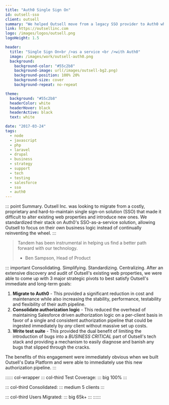 ```yaml
---
title: "Auth0 Single Sign On"
id: outsell-sso
client: outsell
summary: "We helped Outsell move from a legacy SSO provider to Auth0 while simplifying their auth logic and integrating with Salesforce."
link: https://outsellinc.com
logo: /images/logos/outsell.png
logoHeight: 1.5

header:
  title: "Single Sign On<br />as a service <br />with Auth0"
  image: /images/work/outsell-auth0.png
  background:
    background-color: "#55c2b8"
    background-image: url(/images/outsell-bg2.png)
    background-position: 100% 20%
    background-size: cover
    background-repeat: no-repeat

theme:
  background: "#55c2b8"
  headerColor: white
  headerHover: black
  headerActive: black
  text: white

date: "2017-03-24"
tags:
  - node
  - javascript
  - php
  - laravel
  - drupal
  - business
  - strategy
  - support
  - tech
  - testing
  - salesforce
  - sso
  - auth0
---
```


::: point Summary.
Outsell Inc. was looking to migrate from a costly, proprietary and hard-to-maintain single sign-on solution (SSO) that made it difficult to alter existing web properties and introduce new ones. We standardized their stack on Auth0's SSO-as-a-service solution, allowing Outsell to focus on their own business logic instead of continually reinventing the wheel.
:::

> Tandem has been instrumental in helping us find a better path forward with our technology.
> - Ben Sampson, Head of Product

::: important Consolidating. Simplifying. Standardizing. Centralizing.
After an extensive discovery and audit of Outsell's existing web properties, we were able to come up with 3 major strategic pivots to best satisfy Outsell's immediate and long-term goals:

1. **Migrate to Auth0** - This provided a significant reduction in cost and maintenance while also increasing the stability, performance, testability and flexibility of their auth pipeline.
2. **Consolidate authorization logic** - This reduced the overhead of maintaining Salesforce driven authorization logic on a per-client basis in favor of a single and consistent authorization pipeline that could be ingested immediately by *any* client without massive set up costs.
3. **Write test suite** - This provided the dual benefit of limiting the introduction of bugs into a *BUSINESS CRITICAL* part of Outsell's tech stack and providing a mechanism to easily diagnose and banish any bugs that slipped through the cracks.

The benefits of this engagement were immediately obvious when we built Outsell's Data Platform and were able to immediately use this new authorization pipeline.
:::

:::::: col-wrapper
::: col-third Test Coverage:
::: big
100%
:::

::: col-third Consolidated:
::: medium
5 clients
:::

::: col-third Users Migrated:
::: big
65k+
:::
::::::

